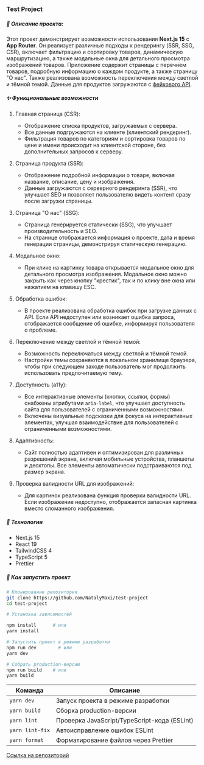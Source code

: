 ### Test Project

##### 📜 Описание проекта:

Этот проект демонстрирует возможности использования **Next.js 15** с **App Router**. Он реализует различные подходы к рендерингу (SSR, SSG, CSR), включает фильтрацию и сортировку товаров, динамическую маршрутизацию, а также модальные окна для детального просмотра изображений товаров. Приложение содержит страницы с перечнем товаров, подробную информацию о каждом продукте, а также страницу "О нас". Также реализована возможность переключения между светлой и тёмной темой.
Данные для продуктов загружаются с [фейкового API](https://fakeapi.platzi.com/en/rest/products/).

##### ✨ Функциональные возможности

1. Главная страница (CSR):
   - Отображение списка продуктов, загружаемых с сервера.
   - Все данные подгружаются на клиенте (клиентский рендеринг).
   - Фильтрация товаров по категориям и сортировка товаров по цене и имени происходит на клиентской стороне, без дополнительных запросов к серверу.

2. Страница продукта (SSR):
   - Отображение подробной информации о товаре, включая название, описание, цену и изображения.
   - Данные загружаются с серверного рендеринга (SSR), что улучшает SEO и позволяет пользователю видеть контент сразу после загрузки страницы.

3. Страница "О нас" (SSG):
   - Страница генерируется статически (SSG), что улучшает производительность и SEO.
   - На странице отображается информация о проекте, дата и время генерации страницы, демонстрируя статическую генерацию.

4. Модальное окно:
   - При клике на картинку товара открывается модальное окно для детального просмотра изображения. Модальное окно можно закрыть как через кнопку "крестик", так и по клику вне окна или нажатием на клавишу ESC.

5. Обработка ошибок:
   - В проекте реализована обработка ошибок при загрузке данных с API. Если API недоступен или возникает ошибка запроса, отображается сообщение об ошибке, информируя пользователя о проблеме.

6. Переключение между светлой и тёмной темой:
   - Возможность переключаться между светлой и тёмной темой.
   - Настройки темы сохраняются в локальном хранилище браузера, чтобы при следующем заходе пользователь мог продолжить использовать предпочитаемую тему.

7. Доступность (a11y):
   - Все интерактивные элементы (кнопки, ссылки, формы) снабжены атрибутами `aria-label`, что улучшает доступность сайта для пользователей с ограниченными возможностями.
   - Включены визуальные подсказки для фокуса на интерактивных элементах, улучшая взаимодействие для пользователей с ограниченными возможностями.

8. Адаптивность:
   - Сайт полностью адаптивен и оптимизирован для различных разрешений экрана, включая мобильные устройства, планшеты и десктопы. Все элементы автоматически подстраиваются под размер экрана.

9. Проверка валидности URL для изображений:
   - Для картинок реализована функция проверки валидности URL. Если изображение недоступно, отображается запасная картинка вместо сломанного изображения.

##### 📁 Технологии

- Next.js 15
- React 19
- TailwindCSS 4
- TypeScript 5
- Prettier

##### 🚀 Как запустить проект

```bash
# Клонирование репозитория
git clone https://github.com/NatalyMaxi/test-project
cd test-project

# Установка зависимостей

npm install      # или
yarn install

# Запустить проект в режиме разработки
npm run dev        # или
yarn dev

# Собрать production-версию
npm run build    # или
yarn build

```

| Команда         | Описание                                     |
| --------------- | -------------------------------------------- |
| `yarn dev`      | Запуск проекта в режиме разработки           |
| `yarn build`    | Сборка production-версии                     |
| `yarn lint`     | Проверка JavaScript/TypeScript-кода (ESLint) |
| `yarn lint-fix` | Автоисправление ошибок ESLint                |
| `yarn format`   | Форматирование файлов через Prettier         |

[Ссылка на репозиторий](https://github.com/NatalyMaxi/test-project)